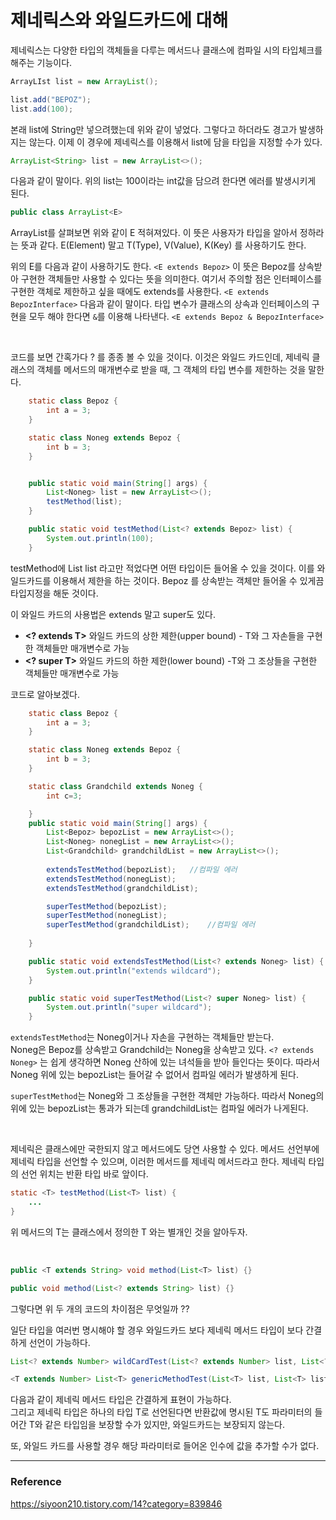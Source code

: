 # 제네릭스와 와일드카드에 대해

제네릭스는 다양한 타입의 객체들을 다루는 메서드나 클래스에 컴파일 시의 타입체크를 해주는 기능이다.  

```java
ArrayLIst list = new ArrayList();

list.add("BEPOZ");
list.add(100);
```

본래 list에 String만 넣으려했는데 위와 같이 넣었다. 그렇다고 하더라도 경고가 발생하지는 않는다.  이제 이 경우에 제네릭스를 이용해서 list에 담을 타입을 지정할 수가 있다.  

```java
ArrayList<String> list = new ArrayList<>();
```

다음과 같이 말이다. 위의 list는 100이라는 int값을 담으려 한다면 에러를 발생시키게 된다.  

```java
public class ArrayList<E>
```

ArrayList를 살펴보면 위와 같이 E 적혀져있다. 이 뜻은 사용자가 타입을 알아서 정하라는 뜻과 같다. E(Element) 말고 T(Type), V(Value), K(Key) 를 사용하기도 한다.  

위의 E를 다음과 같이 사용하기도 한다. ``<E extends Bepoz>`` 이 뜻은 Bepoz를 상속받아 구현한 객체들만 사용할 수 있다는 뜻을 의미한다. 여기서 주의할 점은 인터페이스를 구현한 객체로 제한하고 싶을 때에도 extends를 사용한다. ``<E extends BepozInterface>`` 다음과 같이 말이다. 타입 변수가 클래스의 상속과 인터페이스의 구현을 모두 해야 한다면 ``&``를 이용해 나타낸다. ``<E extends Bepoz & BepozInterface>``  

<br/>

코드를 보면 간혹가다 ? 를 종종 볼 수 있을 것이다. 이것은 와일드 카드인데, 제네릭 클래스의 객체를 메서드의 매개변수로 받을 때, 그 객체의 타입 변수를 제한하는 것을 말한다.  

```java
    static class Bepoz {
        int a = 3;
    }

    static class Noneg extends Bepoz {
        int b = 3;
    }


    public static void main(String[] args) {
        List<Noneg> list = new ArrayList<>();
        testMethod(list);
    }

    public static void testMethod(List<? extends Bepoz> list) {
        System.out.println(100);
    }
```

testMethod에 List list 라고만 적었다면 어떤 타입이든 들어올 수 있을 것이다. 이를 와일드카드를 이용해서 제한을 하는 것이다. Bepoz 를 상속받는 객체만 들어올 수 있게끔 타입지정을 해둔 것이다.  

이 와일드 카드의 사용법은 extends 말고 super도 있다.  

- **<? extends T>** 와일드 카드의 상한 제한(upper bound) - T와 그 자손들을 구현한 객체들만 매개변수로 가능
- **<? super T>** 와일드 카드의 하한 제한(lower bound) -T와 그 조상들을 구현한 객체들만 매개변수로 가능

코드로 알아보겠다.  

```java
    static class Bepoz {
        int a = 3;
    }

    static class Noneg extends Bepoz {
        int b = 3;
    }

    static class Grandchild extends Noneg {
        int c=3;

    }
    public static void main(String[] args) {
        List<Bepoz> bepozList = new ArrayList<>();
        List<Noneg> nonegList = new ArrayList<>();
        List<Grandchild> grandchildList = new ArrayList<>();
        
        extendsTestMethod(bepozList);	//컴파일 에러
        extendsTestMethod(nonegList);
        extendsTestMethod(grandchildList);

        superTestMethod(bepozList);
        superTestMethod(nonegList);
        superTestMethod(grandchildList);	//컴파일 에러
        
    }

    public static void extendsTestMethod(List<? extends Noneg> list) {
        System.out.println("extends wildcard");
    }

    public static void superTestMethod(List<? super Noneg> list) {
        System.out.println("super wildcard");
    }
```

``extendsTestMethod``는 Noneg이거나 자손을 구현하는 객체들만 받는다.  
Noneg은 Bepoz를 상속받고 Grandchild는 Noneg을 상속받고 있다. ``<? extends Noneg>`` 는 쉽게 생각하면 Noneg 산하에 있는 녀석들을 받아 들인다는 뜻이다. 따라서 Noneg 위에 있는 bepozList는 들어갈 수 없어서 컴파일 에러가 발생하게 된다.  

``superTestMethod``는 Noneg와 그 조상들을 구현한 객체만 가능하다. 따라서 Noneg의 위에 있는 bepozList는 통과가 되는데 grandchildList는 컴파일 에러가 나게된다.  

<br/>

제네릭은 클래스에만 국한되지 않고 메서드에도 당연 사용할 수 있다. 메서드 선언부에 제네릭 타입을 선언할 수 있으며, 이러한 메서드를 제네릭 메서드라고 한다. 제네릭 타입의 선언 위치는 반환 타입 바로 앞이다.  

```java
static <T> testMethod(List<T> list) {
    ...
}
```

위 메서드의 T는 클래스에서 정의한 T 와는 별개인 것을 알아두자.  

<br/>

```java
public <T extends String> void method(List<T> list) {}

public void method(List<? extends String> list) {}
```

그렇다면 위 두 개의 코드의 차이점은 무엇일까 ??  

일단 타입을 여러번 명시해야 할 경우 와일드카드 보다 제네릭 메서드 타입이 보다 간결하게 선언이 가능하다.  

```java
List<? extends Number> wildCardTest(List<? extends Number> list, List<? extends Number> list2) {...}

<T extends Number> List<T> genericMethodTest(List<T> list, List<T> list2) {...}
```

다음과 같이 제네릭 메서드 타입은 간결하게 표현이 가능하다.  
그리고 제네릭 타입은 하나의 타입 T로 선언된다면 반환값에 명시된 T도 파라미터의 들어간 T와 같은 타입임을 보장할 수가 있지만, 와일드카드는 보장되지 않는다.  

또, 와일드 카드를 사용할 경우 해당 파라미터로 들어온 인수에 값을 추가할 수가 없다.  

***

### Reference

https://siyoon210.tistory.com/14?category=839846